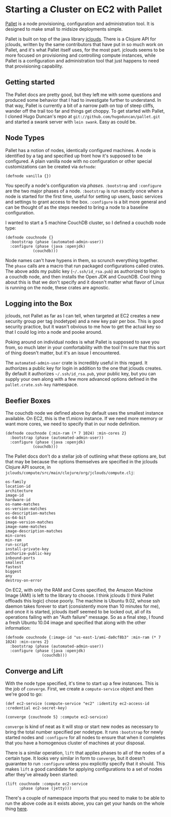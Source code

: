 # Starting a Cluster on EC2 with Pallet

[Pallet](http://hugoduncan.github.com/pallet/) is a node provisioning, configuration and administration tool.  It is designed to make small to midsize deployments simple.

Pallet is built on top of the java library [jclouds](http://code.google.com/p/jclouds/).  There is a Clojure API for jclouds, written by the same contributors that have put in so much work on Pallet, and it's what Pallet itself uses, for the most part.  jclouds seems to be more focused on provisioning and controlling compute instances, while Pallet is a configuration and administration tool that just happens to need that provisioning capability.

## Getting started

The Pallet docs are pretty good, but they left me with some questions and produced some behavior that I had to investigate further to understand.  In that way, Pallet is currently a bit of a narrow path on top of steep cliffs, wander off the trail too far and things get choppy.  To get started with Pallet, I cloned Hugo Duncan's repo at `git://github.com/hugoduncan/pallet.git` and started a swank server with `lein swank`. Easy as could be.

## Node Types

Pallet has a notion of nodes, identically configured machines.  A node is identified by a tag and specified up front how it's supposed to be configured.  A plain vanilla node with no configuration or other special customizations can be created via `defnode`:

    (defnode vanilla {})

You specify a node's configuration via _phases_.  `:bootstrap` and `:configure` are the two major phases of a node.  `:bootstrap` is run exactly once when a node is started for the first time, useful for setting up users, basic services and settings to grant access to the box. `:configure` is a bit more general and can be thought of as the steps needed to bring a node to a baseline configuration.

I wanted to start a 5 machine CouchDB cluster, so I defined a couchdb node type:

    (defnode couchnode {}
      :bootstrap (phase (automated-admin-user))
      :configure (phase (java :openjdk)
      		 	(couchdb)))

Node names can't have hypens in them, so scrunch everything together. The `phase` calls are a macro that run packaged configurations called crates.  The above adds my public key (`~/.ssh/id_rsa.pub`) as authorized to login to a couchdb node, and then installs the Open JDK and CouchDB.  Cool thing about this is that we don't specify and it doesn't matter what flavor of Linux is running on the node, these crates are agnostic.

## Logging into the Box

jclouds, not Pallet as far as I can tell, when targeted at EC2 creates a new security group per tag (nodetype) and a new key pair per box.  This is good security practice, but it wasn't obvious to me how to get the actual key so that I could log into a node and pooke around.

Poking around on individual nodes is what Pallet is supposed to save you from, so much later in your comfortability with the tool I'm sure that this sort of thing doesn't matter, but it's an issue I encountered.

The `automated-admin-user` crate is incredibly useful in this regard.  It authorizes a public key for login in addition to the one that jclouds creates.  By default it authorizes `~/.ssh/id_rsa.pub`, your public key, but you can supply your own along with a few more advanced options defined in the `pallet.crate.ssh-key` namespace.

## Beefier Boxes

The couchdb node we defined above by default uses the smallest instance available.  On EC2, this is the t1.micro instance.  If we need more memory or want more cores, we need to specify that in our node definition.

    (defnode couchnode {:min-ram (* 7 1024) :min-cores 2}
      :bootstrap (phase (automated-admin-user))
      :configure (phase (java :openjdk)
      		 	(couchdb)))

The Pallet docs don't do a stellar job of outlining what these options are, but that may be because the options themselves are specified in the jclouds Clojure API source, in `jclouds/compute/src/main/clojure/org/jclouds/compute.clj`:

    os-family 
    location-id 
    architecture 
    image-id 
    hardware-id
    os-name-matches 
    os-version-matches
    os-description-matches
    os-64-bit
    image-version-matches 
    image-name-matches
    image-description-matches 
    min-cores 
    min-ram
    run-script 
    install-private-key 
    authorize-public-key
    inbound-ports 
    smallest 
    fastest 
    biggest 
    any 
    destroy-on-error

On EC2, with only the RAM and Cores specified, the Amazon Machine Image (AMI) is left to the library to choose.  I think jclouds (I think Pallet offloads this logic) chose poorly.  The machine is Ubuntu 9.02, whose ssh daemon takes forever to start (consistently more than 10 minutes for me), and once it is started, jclouds itself seemed to be locked out, all of its operations failing with an "Auth failure" message.  So as a final step, I found a fresh Ubuntu 10.04 image and specified that along with the other information:

    (defnode couchnode {:image-id "us-east-1/ami-da0cf8b3" :min-ram (* 7 1024) :min-cores 2}
      :bootstrap (phase (automated-admin-user))
      :configure (phase (java :openjdk)
      	   	        (couchdb)))

## Converge and Lift

With the node type specified, it's time to start up a few instances.  This is the job of `converge`.  First, we create a `compute-service` object and then we're good to go:

    (def ec2-service (compute-service "ec2" :identity ec2-access-id :credential ec2-secret-key)

    (converge {couchnode 5} :compute ec2-service)

`converge` is kind of neat as it will stop or start new nodes as necessary to bring the total number specified per nodetype.  It runs `:bootstrap` for newly started nodes and `:configure` for all nodes to ensure that when it completes that you have a homogenous cluster of machines at your disposal.

There is a similar operation, `lift` that applies phases to all of the nodes of a certain type.  It looks very similar in form to `converge`, but it doesn't guarantee to run `:configure` unless you explicitly specify that it should.  This makes `lift` a good candidate for applying configurations to a set of nodes after they've already been started:

    (lift couchnode :compute ec2-service
          :phase (phase (jetty)))

There's a couple of namespace imports that you need to make to be able to run the above code as it exists above, you can get your hands on the whole thing [here](http://gist.github.com/655752).